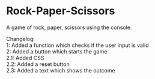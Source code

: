 # Rock-Paper-Scissors

A game of rock, paper, scissors using the console.

Changelog:  
1: Added a function which checks if the user input is valid  
2: Added a button which starts the game  
2.1: Added CSS  
2.2: Added a reset button  
2.3: Added a text which shows the outcome  
